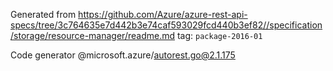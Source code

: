 Generated from https://github.com/Azure/azure-rest-api-specs/tree/3c764635e7d442b3e74caf593029fcd440b3ef82//specification/storage/resource-manager/readme.md tag: `package-2016-01`

Code generator @microsoft.azure/autorest.go@2.1.175


